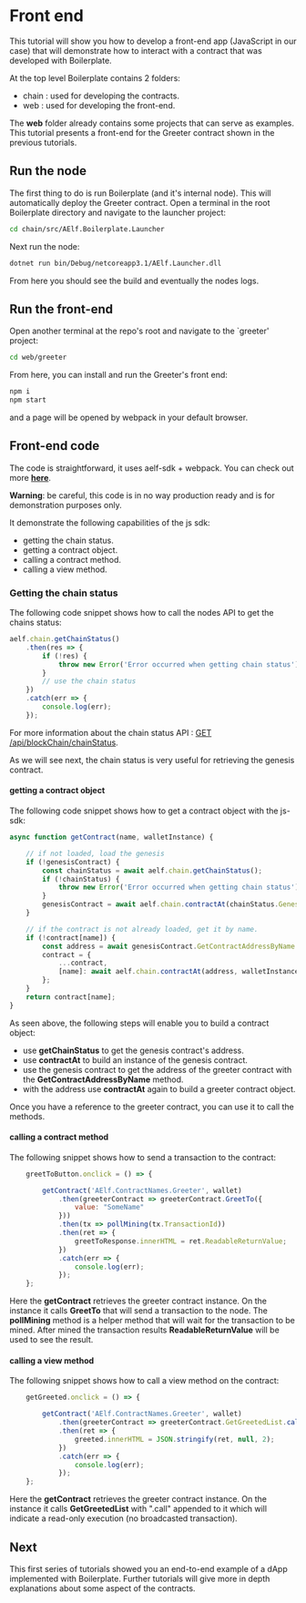 # Front end

This tutorial will show you how to develop a front-end app (JavaScript in our case) that will demonstrate how to interact with a contract that was developed with Boilerplate. 

At the top level Boilerplate contains 2 folders:
- chain : used for developing the contracts.
- web : used for developing the front-end.

The **web** folder already contains some projects that can serve as examples. This tutorial presents a front-end for the Greeter contract shown in the previous tutorials.

## Run the node

The first thing to do is run Boilerplate (and it's internal node). This will automatically deploy the Greeter contract. Open a terminal in the root Boilerplate directory and navigate to the launcher project:

```bash
cd chain/src/AElf.Boilerplate.Launcher
```

Next run the node:

```bash
dotnet run bin/Debug/netcoreapp3.1/AElf.Launcher.dll
```

From here you should see the build and eventually the nodes logs.

## Run the front-end

Open another terminal at the repo's root and navigate to the `greeter' project:

```bash
cd web/greeter
```

From here, you can install and run the Greeter's front end:

```bash
npm i
npm start
```

and a page will be opened by webpack in your default browser.

## Front-end code

The code is straightforward, it uses aelf-sdk + webpack. You can check out more [**here**](https://github.com/AElfProject/aelf-sdk.js).

**Warning**: be careful, this code is in no way production ready and is for demonstration purposes only.

It demonstrate the following capabilities of the js sdk:
- getting the chain status.
- getting a contract object.
- calling a contract method.
- calling a view method.

### Getting the chain status

The following code snippet shows how to call the nodes API to get the chains status:

```javascript
aelf.chain.getChainStatus()
    .then(res => {
        if (!res) {
            throw new Error('Error occurred when getting chain status');
        }
        // use the chain status
    })
    .catch(err => {
        console.log(err);
    });
```

For more information about the chain status API : [GET /api/blockChain/chainStatus](https://docs.aelf.io/v/docs-csharp-sdk/reference#get-the-current-status-of-the-block-chain).

As we will see next, the chain status is very useful for retrieving the genesis contract.

#### getting a contract object

The following code snippet shows how to get a contract object with the js-sdk:

```javascript
async function getContract(name, walletInstance) {

    // if not loaded, load the genesis
    if (!genesisContract) {
        const chainStatus = await aelf.chain.getChainStatus();
        if (!chainStatus) {
            throw new Error('Error occurred when getting chain status');
        }
        genesisContract = await aelf.chain.contractAt(chainStatus.GenesisContractAddress, walletInstance);
    }

    // if the contract is not already loaded, get it by name.
    if (!contract[name]) {
        const address = await genesisContract.GetContractAddressByName.call(sha256(name));
        contract = {
            ...contract,
            [name]: await aelf.chain.contractAt(address, walletInstance)
        };
    }
    return contract[name];
}
```

As seen above, the following steps will enable you to build a contract object:
- use **getChainStatus** to get the genesis contract's address.
- use **contractAt** to build an instance of the genesis contract.
- use the genesis contract to get the address of the greeter contract with the **GetContractAddressByName** method.
- with the address use **contractAt** again to build a greeter contract object.

Once you have a reference to the greeter contract, you can use it to call the methods.

#### calling a contract method

The following snippet shows how to send a transaction to the contract:

```javascript
    greetToButton.onclick = () => {

        getContract('AElf.ContractNames.Greeter', wallet)
            .then(greeterContract => greeterContract.GreetTo({
                value: "SomeName"
            }))
            .then(tx => pollMining(tx.TransactionId))
            .then(ret => {
                greetToResponse.innerHTML = ret.ReadableReturnValue;
            })
            .catch(err => {
                console.log(err);
            });
    };
```

Here the **getContract** retrieves the greeter contract instance. On the instance it calls **GreetTo** that will send a transaction to the node. The **pollMining** method is a helper method that will wait for the transaction to be mined. After mined the transaction results **ReadableReturnValue** will be used to see the result.

#### calling a view method

The following snippet shows how to call a view method on the contract:

```javascript
    getGreeted.onclick = () => {

        getContract('AElf.ContractNames.Greeter', wallet)
            .then(greeterContract => greeterContract.GetGreetedList.call())
            .then(ret => {
                greeted.innerHTML = JSON.stringify(ret, null, 2);
            })
            .catch(err => {
                console.log(err);
            });
    };
```

Here the **getContract** retrieves the greeter contract instance. On the instance it calls **GetGreetedList** with ".call" appended to it which will indicate a read-only execution (no broadcasted transaction).

## Next

This first series of tutorials showed you an end-to-end example of a dApp implemented with Boilerplate. Further tutorials will give more in depth explanations about some aspect of the contracts.